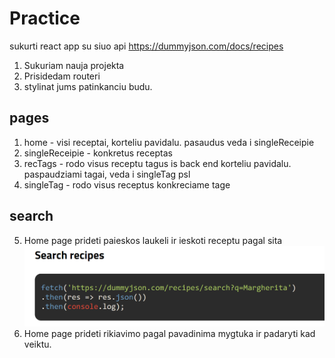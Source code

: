 # Practice

sukurti react app su siuo api
https://dummyjson.com/docs/recipes

1. Sukuriam nauja projekta
2. Prisidedam routeri
3. stylinat jums patinkanciu budu.

## pages

1. home - visi receptai, korteliu pavidalu. pasaudus veda i singleReceipie
2. singleReceipie - konkretus receptas
3. recTags - rodo visus receptu tagus is back end korteliu pavidalu. paspaudziami tagai, veda i singleTag psl
4. singleTag - rodo visus receptus konkreciame tage

## search

5. Home page prideti paieskos laukeli ir ieskoti receptu pagal sita ![](assets/2024-02-05-12-38-40.png)
6. Home page prideti rikiavimo pagal pavadinima mygtuka ir padaryti kad veiktu.
